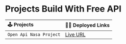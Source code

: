 # Projects Build With Free API

| 🕹️ Projects             | 🧑‍🎓 Deployed Links                                   |
| :---------------------- | :-------------------------------------------------- |
| `Open Api Nasa Project` | [Live URL](https://open-api-demo-nasa.netlify.app/) |
